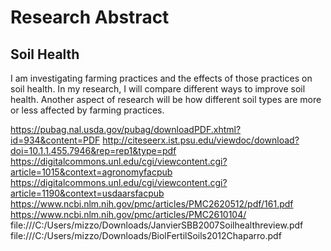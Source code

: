 # Research Abstract
## Soil Health

I am investigating farming practices and the effects of those practices on soil health. In my research, I will compare different ways to improve soil health. Another aspect of research will be how different soil types are more or less affected by farming practices.

https://pubag.nal.usda.gov/pubag/downloadPDF.xhtml?id=934&content=PDF
http://citeseerx.ist.psu.edu/viewdoc/download?doi=10.1.1.455.7946&rep=rep1&type=pdf
https://digitalcommons.unl.edu/cgi/viewcontent.cgi?article=1015&context=agronomyfacpub
https://digitalcommons.unl.edu/cgi/viewcontent.cgi?article=1190&context=usdaarsfacpub
https://www.ncbi.nlm.nih.gov/pmc/articles/PMC2620512/pdf/161.pdf
https://www.ncbi.nlm.nih.gov/pmc/articles/PMC2610104/
file:///C:/Users/mizzo/Downloads/JanvierSBB2007Soilhealthreview.pdf
file:///C:/Users/mizzo/Downloads/BiolFertilSoils2012Chaparro.pdf
